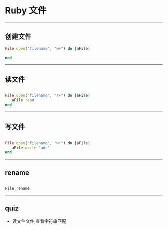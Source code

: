# **Ruby** 文件


---

##  创建文件


```ruby
File.open("filename", "w+") do |aFile|
   
end
```

---

## 读文件

```ruby

File.open("filename", "r+") do |aFile|
   aFile.read
end

```
---

## 写文件

```ruby

File.open("filename", "w+") do |aFile|
   aFile.write "ads"
end

```

---

## rename

```

File.rename
```

---

## quiz 

- 读文件文件,查看字符串匹配







